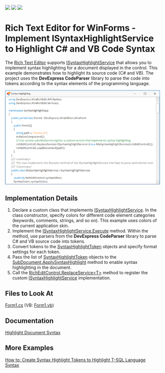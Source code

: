 <!-- default badges list -->
![](https://img.shields.io/endpoint?url=https://codecentral.devexpress.com/api/v1/VersionRange/128611884/21.2.3%2B)
[![](https://img.shields.io/badge/Open_in_DevExpress_Support_Center-FF7200?style=flat-square&logo=DevExpress&logoColor=white)](https://supportcenter.devexpress.com/ticket/details/E2993)
[![](https://img.shields.io/badge/📖_How_to_use_DevExpress_Examples-e9f6fc?style=flat-square)](https://docs.devexpress.com/GeneralInformation/403183)
<!-- default badges end -->

# Rich Text Editor for WinForms - Implement ISyntaxHighlightService to Highlight C# and VB Code Syntax

The [Rich Text Editor](https://docs.devexpress.com/WindowsForms/4946/controls-and-libraries/rich-text-editor) supports [ISyntaxHighlightService](https://docs.devexpress.com/OfficeFileAPI/DevExpress.XtraRichEdit.Services.ISyntaxHighlightService) that allows you to implement syntax highlighting for a document displayed in the control. This example demonstrates how to highlight its source code (C# and VB). The project uses the **DevExpress CodeParser** library to parse the code into tokens according to the syntax elements of the programming language.

![Rich Text Editor - Highlight Code Syntax](./images/rich-text-editor-highlight-code-syntax.png)

## Implementation Details

1.	Declare a custom class that implements [ISyntaxHighlightService](https://docs.devexpress.com/OfficeFileAPI/DevExpress.XtraRichEdit.Services.ISyntaxHighlightService). In the class constructor, specify colors for different code element categories (keywords, comments, strings, and so on). This example uses colors of the current application skin.
2.	Implement the [ISyntaxHighlightService.Execute](https://docs.devexpress.com/OfficeFileAPI/DevExpress.XtraRichEdit.Services.ISyntaxHighlightService.Execute) method. Within the method, use parsers from the **DevExpress CodeParser** library to parse C# and VB source code into tokens.
3.	Convert tokens to the [SyntaxHighlightToken](https://docs.devexpress.com/OfficeFileAPI/DevExpress.XtraRichEdit.API.Native.SyntaxHighlightToken) objects and specify format settings for each token. 
4.	Pass the list of [SyntaxHighlightToken](https://docs.devexpress.com/OfficeFileAPI/DevExpress.XtraRichEdit.API.Native.SyntaxHighlightToken) objects to the [SubDocument.ApplySyntaxHighlight](https://docs.devexpress.com/OfficeFileAPI/DevExpress.XtraRichEdit.API.Native.SubDocument.ApplySyntaxHighlight(System.Collections.Generic.List-DevExpress.XtraRichEdit.API.Native.SyntaxHighlightToken-)) method to enable syntax highlighting in the document. 
5.	Call the [RichEditControl.ReplaceService\<T>](https://docs.devexpress.com/WindowsForms/DevExpress.XtraRichEdit.RichEditControl.ReplaceService--1(--0)) method to register the custom [ISyntaxHighlightService](https://docs.devexpress.com/OfficeFileAPI/DevExpress.XtraRichEdit.Services.ISyntaxHighlightService) implementation.


## Files to Look At

[Form1.cs](./CS/SyntaxHighlightApp/Form1.cs) (VB: [Form1.vb](./VB/SyntaxHighlightApp/Form1.vb))

## Documentation

[Highlight Document Syntax](https://docs.devexpress.com/WindowsForms/12107/controls-and-libraries/rich-text-editor/examples/automation/how-to-highlight-document-syntax)

## More Examples

[How to: Create Syntax Highlight Tokens to Highlight T-SQL Language Syntax](https://supportcenter.devexpress.com/ticket/details/e4139/how-to-implement-t-sql-language-syntax-highlighting-by-creating-syntax-highlight-tokens)
